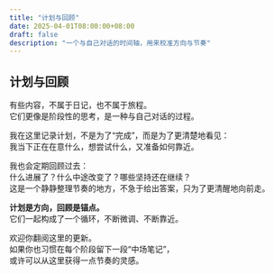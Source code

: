 ```yaml
---
title: "计划与回顾"
date: 2025-04-01T08:00:00+08:00
draft: false
description: "一个与自己对话的时间轴，用来校准方向与节奏"
---
```


## 计划与回顾

有些内容，不属于日记，也不属于旅程。  
它们更像是阶段性的思考，是一种与自己对话的过程。

我在这里记录计划，不是为了“完成”，而是为了更清楚地看见：  
我当下正在在意什么，想尝试什么，又准备如何靠近。

我也会定期回顾过去：  
什么进展了？什么中途改变了？哪些坚持还在继续？  
这是一个静静整理节奏的地方，不急于给出答案，只为了更清醒地向前走。

**计划是方向，回顾是锚点。**  
它们一起构成了一个循环，不断微调、不断靠近。

欢迎你翻阅这里的更新。  
如果你也习惯在每个阶段留下一段“中场笔记”，  
或许可以从这里获得一点节奏的灵感。
